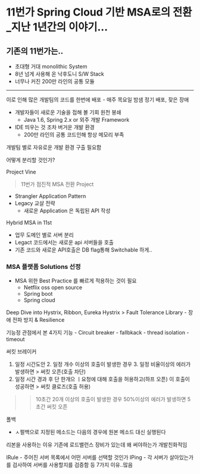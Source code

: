 # 11번가 Spring Cloud 기반 MSA로의 전환_지난 1년간의 이야기...

## 기존의 11번가는..
- 초대형 거대 monolithic System
- 8년 넘게 사용해 온 낙후도니 S/W Stack
- 너무나 커진 200만 라인의 공통 모듈

--- 
이로 인해 많은 개발팀의 코드를 한번에 배포
    - 매주 목요일 밤샘 정기 배포, 잦은 장애
- 개발자들이 새로운 기술을 접해 볼 기회 원천 봉쇄
    - Java 1.6, Spring 2.x or 외주 개발 Framework
- IDE 띄우는 것 조차 버거운 개발 환경
    - 200만 라인의 공통 코드인해 항상 메모리 부족

개발팀 별로 자유로운 개발 환경 구출 필요함

어떻게 분리할 것인가?

Project Vine
> 11번가 점진적 MSA 전환 Project

- Strangler Application Pattern
- Legacy 교살 전략
    - 새로운 Application 은 독립된 API 작성
    

Hybrid MSA in 11st
- 업무 도메인 별로 서버 분리
- Legact 코드에서는 새로운 api 서버들을 호출
- 기존 코드와 새로운 API호출은 DB flag통해 Switchable 하게..

### MSA 플랫폼 Solutions 선정
- MSA 위한 Best Practice 를 빠르게 적용하는 것이 필요
    - Netflix oss open source
    - Spring boot
    - Spring cloud

Deep Dive into Hystrix, Ribbon, Eureka
Hystrix > Fault Tolerance Library
    - 장애 전파 방지 & Resilience
    
기능정 관점에서 본 4가지 기능
    - Circuit breaker
    - fallbkack
    - thread isolation
    - timeout

써킷 브레이커
 1. 일정 시간도안 2. 일정 개수 이상의 호출이 발생한 경우 3. 일정 비율이상의 에러가 발생하면 > 써킷 오픈(호출 차단)
 4. 일정 시간 경과 후 단 한개으 ㅣ요청에 대해 호출을 허용하고(하프 오픈) 이 호출이 성공하면 > 써킷 클로즈(호출 허용)
 
 >> 10초간 20개 이상의 호출이 발생한 경우 50%이상의 에러가 발생하면 5초간 써킷 오픈


폴백
- ㅅ펄백으로 지정된 메소드는 다음의 경우에 원본 메소드 대신 실행된다


리본을 사용하는 이유
기존에 로드밸런스 장비가 있는데 왜 써야하는가
개발친화적임

IRule - 주어진 서버 목록에서 어떤 서버를 선택할 것인가
IPing - 각 서버가 살아있는가를 검사하여 서버를 사용할지를 검증함
등 7가지 이유..많음



